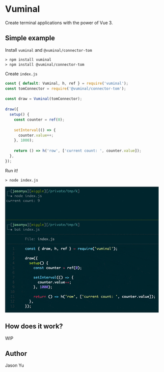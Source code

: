 # Vuminal

Create terminal applications with the power of Vue 3.

## Simple example

Install `vuminal` and `@vuminal/connector-tom`

```
> npm install vuminal
> npm install @vuminal/connector-tom
```

Create `index.js`

```ts
const { default: Vuminal, h, ref } = require('vuminal');
const tomConnector = require('@vuminal/connector-tom');

const draw = Vuminal(tomConnector);

draw({
  setup() {
    const counter = ref(0);

    setInterval(() => {
      counter.value++;
    }, 1000);

    return () => h('row', ['current count: ', counter.value]);
  },
});
```

Run it!

```
> node index.js
```

![](README-demo.gif)

## How does it work?

WIP

## Author

Jason Yu
